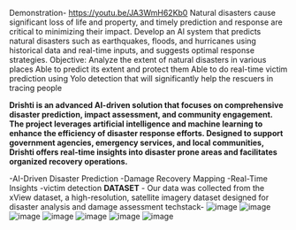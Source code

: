 Demonstration- https://youtu.be/JA3WmH62Kb0
 Natural disasters cause significant loss of life and property, and timely prediction and response are critical to minimizing
 their impact. Develop an Al system that predicts natural disasters such as earthquakes, floods, and hurricanes using
 historical data and real-time inputs, and suggests optimal response strategies.
 Objective:
 Analyze the extent of natural disasters in various places
 Able to predict its extent and protect them
 Able to do real-time victim prediction using Yolo detection that will significantly help the rescuers in tracing people

**Drishti is an advanced AI-driven solution that focuses on
 comprehensive disaster prediction, impact assessment, and
 community engagement. The project leverages artificial
 intelligence and machine learning to enhance the efficiency
 of disaster response efforts. Designed to support
 government agencies, emergency services, and local
 communities, Drishti offers real-time insights into disaster
prone areas and facilitates organized recovery operations.**
 
 -AI-Driven Disaster Prediction
 -Damage Recovery Mapping
 -Real-Time Insights
 -victim detection
 **DATASET** -  Our data was collected from the xView dataset, a high-resolution, satellite imagery dataset designed for disaster analysis and damage assessment
 techstack- ![image](https://github.com/user-attachments/assets/b6c5ddda-65ae-4907-aecf-84ecf99515a8)
 ![image](https://github.com/user-attachments/assets/7edd4fe7-ac26-4b00-a8c7-214b0f4553d5)
![image](https://github.com/user-attachments/assets/1280aa09-dce0-40b3-9fdb-846554f3acdb)
![image](https://github.com/user-attachments/assets/8c8dcc4e-c4a3-4704-b401-6481c4ddcad4)
![image](https://github.com/user-attachments/assets/645154bf-8b07-465d-8163-ae74c2c01cc8)
![image](https://github.com/user-attachments/assets/f6cb1b63-f8ba-4e59-ba6c-306ed6eabbff)
![image](https://github.com/user-attachments/assets/702f6a75-2cf2-47c7-8222-c5d1dc2dc826)




